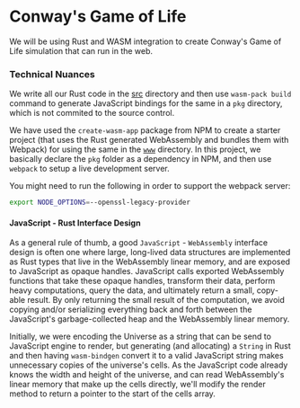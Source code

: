 # Conway's Game of Life

We will be using Rust and WASM integration to create Conway's Game of Life simulation that can run in the web.

### Technical Nuances

We write all our Rust code in the [src](./src/) directory and then use `wasm-pack build` command to generate JavaScript bindings for the same in a `pkg` directory, which is not commited to the source control.

We have used the `create-wasm-app` package from NPM to create a starter project (that uses the Rust generated WebAssembly and bundles them with Webpack) for using the same in the [`www`](./www/) directory. In this project, we basically declare the `pkg` folder as a dependency in NPM, and then use `webpack` to setup a live development server.

You might need to run the following in order to support the webpack server:

```bash
export NODE_OPTIONS=--openssl-legacy-provider
```

#### JavaScript - Rust Interface Design

As a general rule of thumb, a good `JavaScript` - `WebAssembly` interface design is often one where large, long-lived data structures are implemented as Rust types that live in the WebAssembly linear memory, and are exposed to JavaScript as opaque handles. JavaScript calls exported WebAssembly functions that take these opaque handles, transform their data, perform heavy computations, query the data, and ultimately return a small, copy-able result. By only returning the small result of the computation, we avoid copying and/or serializing everything back and forth between the JavaScript's garbage-collected heap and the WebAssembly linear memory.

Initially, we were encoding the Universe as a string that can be send to JavaScript engine to render, but generating (and allocating) a `String` in Rust and then having `wasm-bindgen` convert it to a valid JavaScript string makes unnecessary copies of the universe's cells. As the JavaScript code already knows the width and height of the universe, and can read WebAssembly's linear memory that make up the cells directly, we'll modify the render method to return a pointer to the start of the cells array.

